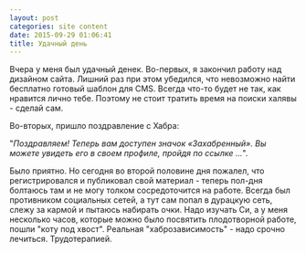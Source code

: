 ```yaml
---
layout: post
categories: site content
date: 2015-09-29 01:06:41
title: Удачный день
---
```

Вчера у меня был удачный денек. Во-первых, я закончил работу над дизайном сайта. Лишний раз 
при этом убедился, что невозможно найти бесплатно готовый шаблон для CMS. Всегда что-то 
будет не так, как нравится лично тебе. Поэтому не стоит тратить время на поиски халявы - сделай 
сам.

Во-вторых, пришло поздравление с Хабра: 

"<em>Поздравляем! Теперь вам доступен значок «Захабренный». Вы можете увидеть его в своем 
профиле, пройдя по ссылке ...</em>".

Было приятно. Но сегодня во второй половине дня пожалел, что регистрировался и публиковал 
свой материал - теперь пол-дня болтаюсь там и не могу толком сосредоточится на работе. Всегда 
был противником социальных сетей, а тут сам попал в дурацкую сеть, слежу за кармой и пытаюсь 
набирать очки. Надо изучать Си, а у меня несколько часов, которые можно было посвятить 
плодотворной работе, пошли "коту под хвост". Реальная "хаброзависимость" - надо срочно 
лечиться. Трудотерапией.


